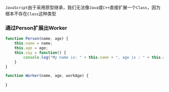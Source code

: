 `JavaScript`由于采用原型继承，我们无法像`Java`或`C++`直接扩展一个`Class`，因为根本不存在`Class`这种类型

### 通过Person扩展出Worker

```js
function Person(name, age) {
    this.name = name;
    this.age = age;
    this.say = function() {
        console.log("My name is: " + this.name + ", age is : " + this.age);
    }
}

function Worker(name, age, workAge) {
    
}
```